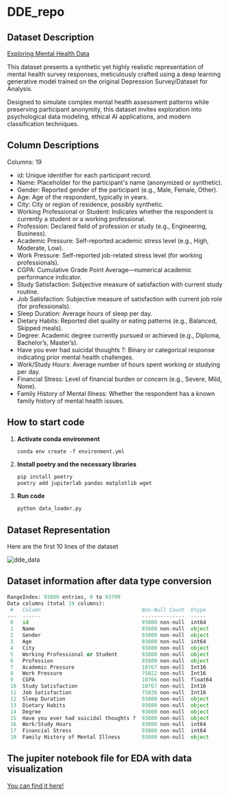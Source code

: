 # DDE_repo

## Dataset Description

[Exploring Mental Health Data](https://drive.google.com/file/d/1rxD968JtKcD3NM8bsSf8t5tJhNCDjR_O/view?usp=sharing)

This dataset presents a synthetic yet highly realistic representation of mental health survey responses, meticulously crafted using a deep learning generative model trained on the original Depression Survey/Dataset for Analysis.

Designed to simulate complex mental health assessment patterns while preserving participant anonymity, this dataset invites exploration into psychological data modeling, ethical AI applications, and modern classification techniques.

## Column Descriptions
Columns: 19

* id: Unique identifier for each participant record.
* Name: Placeholder for the participant's name (anonymized or synthetic).
* Gender: Reported gender of the participant (e.g., Male, Female, Other).
* Age: Age of the respondent, typically in years.
* City: City or region of residence, possibly synthetic.
* Working Professional or Student: Indicates whether the respondent is currently a student or a working professional.
* Profession: Declared field of profession or study (e.g., Engineering, Business).
* Academic Pressure: Self-reported academic stress level (e.g., High, Moderate, Low).
* Work Pressure: Self-reported job-related stress level (for working professionals).
* CGPA: Cumulative Grade Point Average—numerical academic performance indicator.
* Study Satisfaction: Subjective measure of satisfaction with current study routine.
* Job Satisfaction: Subjective measure of satisfaction with current job role (for professionals).
* Sleep Duration: Average hours of sleep per day.
* Dietary Habits: Reported diet quality or eating patterns (e.g., Balanced, Skipped meals).
* Degree: Academic degree currently pursued or achieved (e.g., Diploma, Bachelor’s, Master’s).
* Have you ever had suicidal thoughts ?: Binary or categorical response indicating prior mental health challenges.
* Work/Study Hours: Average number of hours spent working or studying per day.
* Financial Stress: Level of financial burden or concern (e.g., Severe, Mild, None).
* Family History of Mental Illness: Whether the respondent has a known family history of mental health issues.


## How to start code

1. **Activate conda environment**
   ```
   conda env create -f environment.yml
   ```
3. **Install poetry and the necessary libraries**
   ```python
   pip install poetry
   poetry add jupiterlab pandas matplotlib wget
   ```
5. **Run code**
   ```python
   python data_loader.py
   ```

## Dataset Representation

Here are the first 10 lines of the dataset

![dde_data](https://github.com/user-attachments/assets/59c4b77e-7bf3-41f9-aedb-cebb6882333a)

## Dataset information after data type conversion

```python
RangeIndex: 93800 entries, 0 to 93799
Data columns (total 19 columns):
 #   Column                                 Non-Null Count  Dtype
---  ------                                 --------------  -----
 0   id                                     93800 non-null  int64
 1   Name                                   93800 non-null  object
 2   Gender                                 93800 non-null  object
 3   Age                                    93800 non-null  int64
 4   City                                   93800 non-null  object
 5   Working Professional or Student        93800 non-null  object
 6   Profession                             93800 non-null  object
 7   Academic Pressure                      18767 non-null  Int16
 8   Work Pressure                          75022 non-null  Int16
 9   CGPA                                   18766 non-null  float64
 10  Study Satisfaction                     18767 non-null  Int16
 11  Job Satisfaction                       75026 non-null  Int16
 12  Sleep Duration                         93800 non-null  object
 13  Dietary Habits                         93800 non-null  object
 14  Degree                                 93800 non-null  object
 15  Have you ever had suicidal thoughts ?  93800 non-null  object
 16  Work/Study Hours                       93800 non-null  int64
 17  Financial Stress                       93800 non-null  int64
 18  Family History of Mental Illness       93800 non-null  object
```

## The jupiter notebook file for EDA with data visualization

[You can find it here!](https://nbviewer.org/github/lapoverine/DDE_repo/blob/main/notebooks/EDA.ipynb)